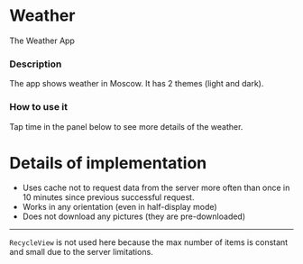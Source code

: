 # Weather
The Weather App

### Description

The app shows weather in Moscow. It has 2 themes (light and dark).

### How to use it

Tap time in the panel below to see more details of the weather.

# Details of implementation
* Uses cache not to request data from the server more often than once in 10 minutes since previous successful request.
* Works in any orientation (even in half-display mode)
* Does not download any pictures (they are pre-downloaded)

---

`RecycleView` is not used here because the max number of items is constant and small due to the server limitations.
